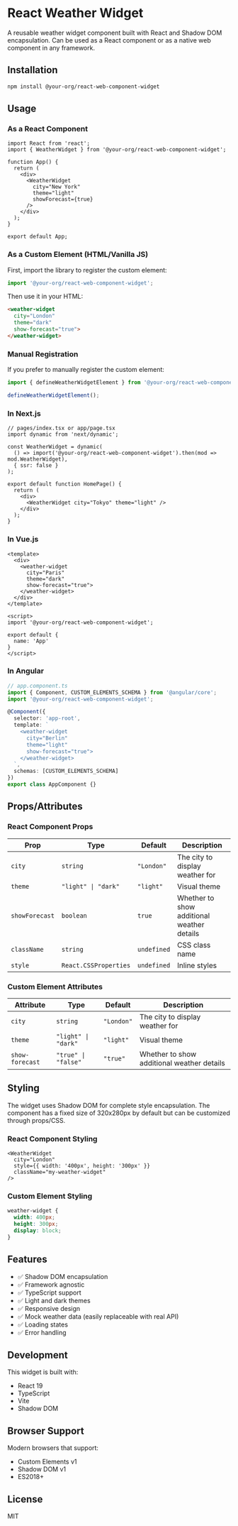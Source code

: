 # React Weather Widget

A reusable weather widget component built with React and Shadow DOM encapsulation. Can be used as a React component or as a native web component in any framework.

## Installation

```bash
npm install @your-org/react-web-component-widget
```

## Usage

### As a React Component

```tsx
import React from 'react';
import { WeatherWidget } from '@your-org/react-web-component-widget';

function App() {
  return (
    <div>
      <WeatherWidget 
        city="New York"
        theme="light"
        showForecast={true}
      />
    </div>
  );
}

export default App;
```

### As a Custom Element (HTML/Vanilla JS)

First, import the library to register the custom element:

```javascript
import '@your-org/react-web-component-widget';
```

Then use it in your HTML:

```html
<weather-widget 
  city="London" 
  theme="dark" 
  show-forecast="true">
</weather-widget>
```

### Manual Registration

If you prefer to manually register the custom element:

```javascript
import { defineWeatherWidgetElement } from '@your-org/react-web-component-widget';

defineWeatherWidgetElement();
```

### In Next.js

```tsx
// pages/index.tsx or app/page.tsx
import dynamic from 'next/dynamic';

const WeatherWidget = dynamic(
  () => import('@your-org/react-web-component-widget').then(mod => mod.WeatherWidget),
  { ssr: false }
);

export default function HomePage() {
  return (
    <div>
      <WeatherWidget city="Tokyo" theme="light" />
    </div>
  );
}
```

### In Vue.js

```vue
<template>
  <div>
    <weather-widget 
      city="Paris" 
      theme="dark" 
      show-forecast="true">
    </weather-widget>
  </div>
</template>

<script>
import '@your-org/react-web-component-widget';

export default {
  name: 'App'
}
</script>
```

### In Angular

```typescript
// app.component.ts
import { Component, CUSTOM_ELEMENTS_SCHEMA } from '@angular/core';
import '@your-org/react-web-component-widget';

@Component({
  selector: 'app-root',
  template: `
    <weather-widget 
      city="Berlin" 
      theme="light" 
      show-forecast="true">
    </weather-widget>
  `,
  schemas: [CUSTOM_ELEMENTS_SCHEMA]
})
export class AppComponent {}
```

## Props/Attributes

### React Component Props

| Prop | Type | Default | Description |
|------|------|---------|-------------|
| `city` | `string` | `"London"` | The city to display weather for |
| `theme` | `"light" \| "dark"` | `"light"` | Visual theme |
| `showForecast` | `boolean` | `true` | Whether to show additional weather details |
| `className` | `string` | `undefined` | CSS class name |
| `style` | `React.CSSProperties` | `undefined` | Inline styles |

### Custom Element Attributes

| Attribute | Type | Default | Description |
|-----------|------|---------|-------------|
| `city` | `string` | `"London"` | The city to display weather for |
| `theme` | `"light" \| "dark"` | `"light"` | Visual theme |
| `show-forecast` | `"true" \| "false"` | `"true"` | Whether to show additional weather details |

## Styling

The widget uses Shadow DOM for complete style encapsulation. The component has a fixed size of 320x280px by default but can be customized through props/CSS.

### React Component Styling

```tsx
<WeatherWidget 
  city="London"
  style={{ width: '400px', height: '300px' }}
  className="my-weather-widget"
/>
```

### Custom Element Styling

```css
weather-widget {
  width: 400px;
  height: 300px;
  display: block;
}
```

## Features

- ✅ Shadow DOM encapsulation
- ✅ Framework agnostic
- ✅ TypeScript support
- ✅ Light and dark themes
- ✅ Responsive design
- ✅ Mock weather data (easily replaceable with real API)
- ✅ Loading states
- ✅ Error handling

## Development

This widget is built with:
- React 19
- TypeScript
- Vite
- Shadow DOM

## Browser Support

Modern browsers that support:
- Custom Elements v1
- Shadow DOM v1
- ES2018+

## License

MIT
